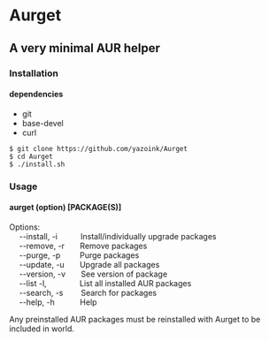 # Aurget
## A very minimal AUR helper
### Installation
#### dependencies
- git  
- base-devel  
- curl  

`$ git clone https://github.com/yazoink/Aurget`  
`$ cd Aurget`  
`$ ./install.sh`  

### Usage
#### aurget (option) [PACKAGE(S)]  
Options:  
&emsp; --install, -i&emsp;&emsp;&ensp;&ensp;Install/individually upgrade packages  
&emsp; --remove, -r&emsp;&emsp;Remove packages  
&emsp; --purge, -p&emsp;&emsp;&ensp;Purge packages  
&emsp; --update, -u&emsp;&emsp;Upgrade all packages  
&emsp; --version, -v&emsp;&emsp;See version of package  
&emsp; --list -l, &emsp;&emsp;&emsp;&emsp;List all installed AUR packages  
&emsp; --search, -s&emsp;&emsp;&nbsp;Search for packages  
&emsp; --help, -h &emsp;&emsp;&emsp;Help  

Any preinstalled AUR packages must be reinstalled with Aurget to be included in world.
